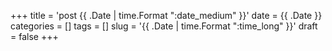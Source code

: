 +++
title = 'post {{ .Date | time.Format ":date_medium" }}'
date = {{ .Date }}
categories = []
tags = []
slug = '{{ .Date | time.Format ":time_long" }}'
draft = false
+++
